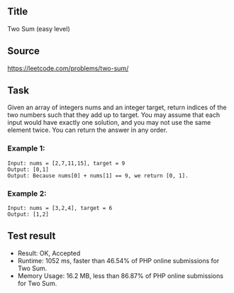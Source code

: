 ## Title
Two Sum (easy level)

## Source 
https://leetcode.com/problems/two-sum/

## Task
Given an array of integers nums and an integer target, 
return indices of the two numbers such that they add up to target.
You may assume that each input would have exactly one solution, 
and you may not use the same element twice.
You can return the answer in any order.

### Example 1:
```
Input: nums = [2,7,11,15], target = 9
Output: [0,1]
Output: Because nums[0] + nums[1] == 9, we return [0, 1].
```

### Example 2:
```
Input: nums = [3,2,4], target = 6
Output: [1,2]
```

## Test result
- Result: OK, Accepted 
- Runtime: 1052 ms, faster than 46.54% of PHP online submissions for Two Sum.
- Memory Usage: 16.2 MB, less than 86.87% of PHP online submissions for Two Sum.

